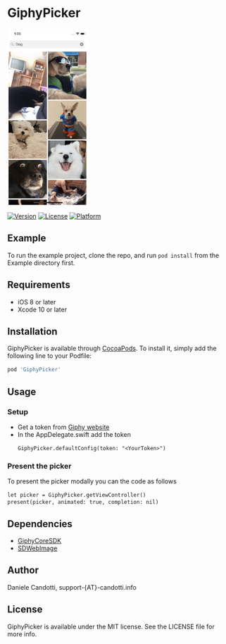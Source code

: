 # GiphyPicker

<img src="https://github.com/candotti/GiphyPicker/blob/master/ScreenShot_iPhoneX.png" height="400">

[![Version](https://img.shields.io/cocoapods/v/GiphyPicker.svg?style=flat)](https://cocoapods.org/pods/GiphyPicker)
[![License](https://img.shields.io/cocoapods/l/GiphyPicker.svg?style=flat)](https://cocoapods.org/pods/GiphyPicker)
[![Platform](https://img.shields.io/cocoapods/p/GiphyPicker.svg?style=flat)](https://cocoapods.org/pods/GiphyPicker)

## Example

To run the example project, clone the repo, and run `pod install` from the Example directory first.

## Requirements

* iOS 8 or later
* Xcode 10 or later

## Installation

GiphyPicker is available through [CocoaPods](https://cocoapods.org). To install
it, simply add the following line to your Podfile:

```ruby
pod 'GiphyPicker'
```

## Usage
  ### Setup 

* Get a token from [Giphy website](http://giphy.com/)
* In the AppDelegate.swift add the token 
  ```
  GiphyPicker.defaultConfig(token: "<YourToken>")
  ```
### Present the picker
To present the picker modally you can the code as follows
```
let picker = GiphyPicker.getViewController()
present(picker, animated: true, completion: nil)
```

## Dependencies
 
* [GiphyCoreSDK](https://github.com/Giphy/giphy-ios-sdk-core)
* [SDWebImage](https://github.com/SDWebImage/SDWebImage)


## Author

Daniele Candotti, support-{AT}-candotti.info

## License

GiphyPicker is available under the MIT license. See the LICENSE file for more info.
